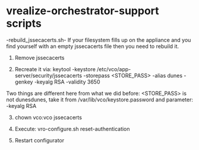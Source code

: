 # vrealize-orchestrator-support scripts


-rebuild_jssecacerts.sh-
If your filesystem fills up on the appliance and you find yourself with an empty jssecacerts file then you need to rebuild it.

1. Remove jssecacerts

2. Recreate it via: keytool -keystore /etc/vco/app-server/security/jssecacerts -storepass <STORE_PASS> -alias dunes -genkey -keyalg RSA -validity 3650

Two things are different here from what we did before: <STORE_PASS> is not dunesdunes, take it from /var/lib/vco/keystore.password and parameter: -keyalg RSA

3. chown vco:vco jssecacerts

4. Execute: vro-configure.sh reset-authentication

5. Restart configurator
